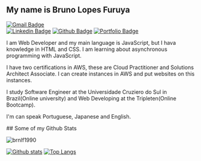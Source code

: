 
## My name is Bruno Lopes Furuya
[![Gmail Badge](https://img.shields.io/badge/-brnlf1990@gmail.com-c14438?style=flat&logo=Gmail&logoColor=white&link=mailto:brnlf1990@gmail.com)](mailto:brnlf1990@gmail.com)  
 [![Linkedin Badge](https://img.shields.io/badge/-linkedin.com/in/brunolopes-furuya-242021230-0072b1?style=flat&logo=Linkedin&logoColor=white&link=https://www.linkedin.com/in/linkedin.com/in/brunolopes-furuya-242021230/)](https://www.linkedin.com/in/linkedin.com/in/brunolopes-furuya-242021230/) [![Github Badge](https://img.shields.io/badge/-brnlf1990-grey?style=flat&logo=github&logoColor=white&link=https://github.com/brnlf1990/)](https://www.github.com/brnlf1990/) [![Portfolio Badge](https://img.shields.io/badge/portfolio-web-blue?style=flat&link=https://github.com/brnlf1990/)](https://github.com/brnlf1990/) <p align='left'>I am Web Developer and my main language is JavaScript, but I hava knowledge in HTML and CSS. I am learning about asynchronous programming  with JavaScript. 

I have two certifications in AWS, these are Cloud Practitioner and  Solutions Architect Associate. I can create instances in AWS and put websites on this instances.

I study Software Engineer at the Universidade Cruziero do Sul in Brazil(Online university) and Web Developing at the Tripleten(Online Bootcamp).

I'm can speak Portuguese, Japanese and English.
</p>
## Some of my Github Stats
<p align=left> <img src=https://komarev.com/ghpvc/?username=brnlf1990 alt=brnlf1990 /> </p>

[![Github stats](https://github-readme-stats.vercel.app/api?username=brnlf1990&show_icons=true&include_all_commits=true)](https://github.com/brnlf1990/github-readme-stats)
[![Top Langs](https://github-readme-stats.vercel.app/api/top-langs/?username=brnlf1990&layout=compact)](https://github.com/brnlf1990/github-readme-stats)
